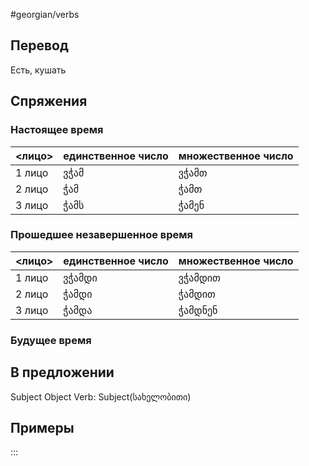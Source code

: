 #georgian/verbs 
## Перевод
Есть, кушать
## Спряжения
### Настоящее время
<лицо>|единственное число|множественное число
--------|---------------------|------------------------
1 лицо | ვჭამ | ვჭამთ
2 лицо | ჭამ | ჭამთ
3 лицо | ჭამს | ჭამენ
### Прошедшее незавершенное время
<лицо>|единственное число|множественное число
--------|---------------------|------------------------
1 лицо | ვჭამდი | ვჭამდით
2 лицо | ჭამდი | ჭამდით
3 лицо | ჭამდა | ჭამდნენ
### Будущее время
## В предложении
Subject Object Verb: Subject(სახელობითი)
## Примеры
:::
